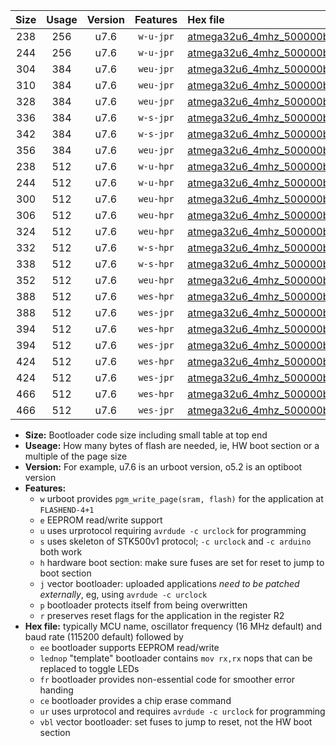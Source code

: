 |Size|Usage|Version|Features|Hex file|
|:-:|:-:|:-:|:-:|:--|
|238|256|u7.6|`w-u-jpr`|[atmega32u6_4mhz_500000bps_ur_vbl.hex](https://raw.githubusercontent.com/stefanrueger/urboot/main//atmega32u6_4mhz_500000bps_ur_vbl.hex)|
|244|256|u7.6|`w-u-jpr`|[atmega32u6_4mhz_500000bps_lednop_ur_vbl.hex](https://raw.githubusercontent.com/stefanrueger/urboot/main//atmega32u6_4mhz_500000bps_lednop_ur_vbl.hex)|
|304|384|u7.6|`weu-jpr`|[atmega32u6_4mhz_500000bps_ee_ur_vbl.hex](https://raw.githubusercontent.com/stefanrueger/urboot/main//atmega32u6_4mhz_500000bps_ee_ur_vbl.hex)|
|310|384|u7.6|`weu-jpr`|[atmega32u6_4mhz_500000bps_ee_lednop_ur_vbl.hex](https://raw.githubusercontent.com/stefanrueger/urboot/main//atmega32u6_4mhz_500000bps_ee_lednop_ur_vbl.hex)|
|328|384|u7.6|`weu-jpr`|[atmega32u6_4mhz_500000bps_ee_lednop_fr_ur_vbl.hex](https://raw.githubusercontent.com/stefanrueger/urboot/main//atmega32u6_4mhz_500000bps_ee_lednop_fr_ur_vbl.hex)|
|336|384|u7.6|`w-s-jpr`|[atmega32u6_4mhz_500000bps_vbl.hex](https://raw.githubusercontent.com/stefanrueger/urboot/main//atmega32u6_4mhz_500000bps_vbl.hex)|
|342|384|u7.6|`w-s-jpr`|[atmega32u6_4mhz_500000bps_lednop_vbl.hex](https://raw.githubusercontent.com/stefanrueger/urboot/main//atmega32u6_4mhz_500000bps_lednop_vbl.hex)|
|356|384|u7.6|`weu-jpr`|[atmega32u6_4mhz_500000bps_ee_lednop_fr_ce_ur_vbl.hex](https://raw.githubusercontent.com/stefanrueger/urboot/main//atmega32u6_4mhz_500000bps_ee_lednop_fr_ce_ur_vbl.hex)|
|238|512|u7.6|`w-u-hpr`|[atmega32u6_4mhz_500000bps_ur.hex](https://raw.githubusercontent.com/stefanrueger/urboot/main//atmega32u6_4mhz_500000bps_ur.hex)|
|244|512|u7.6|`w-u-hpr`|[atmega32u6_4mhz_500000bps_lednop_ur.hex](https://raw.githubusercontent.com/stefanrueger/urboot/main//atmega32u6_4mhz_500000bps_lednop_ur.hex)|
|300|512|u7.6|`weu-hpr`|[atmega32u6_4mhz_500000bps_ee_ur.hex](https://raw.githubusercontent.com/stefanrueger/urboot/main//atmega32u6_4mhz_500000bps_ee_ur.hex)|
|306|512|u7.6|`weu-hpr`|[atmega32u6_4mhz_500000bps_ee_lednop_ur.hex](https://raw.githubusercontent.com/stefanrueger/urboot/main//atmega32u6_4mhz_500000bps_ee_lednop_ur.hex)|
|324|512|u7.6|`weu-hpr`|[atmega32u6_4mhz_500000bps_ee_lednop_fr_ur.hex](https://raw.githubusercontent.com/stefanrueger/urboot/main//atmega32u6_4mhz_500000bps_ee_lednop_fr_ur.hex)|
|332|512|u7.6|`w-s-hpr`|[atmega32u6_4mhz_500000bps.hex](https://raw.githubusercontent.com/stefanrueger/urboot/main//atmega32u6_4mhz_500000bps.hex)|
|338|512|u7.6|`w-s-hpr`|[atmega32u6_4mhz_500000bps_lednop.hex](https://raw.githubusercontent.com/stefanrueger/urboot/main//atmega32u6_4mhz_500000bps_lednop.hex)|
|352|512|u7.6|`weu-hpr`|[atmega32u6_4mhz_500000bps_ee_lednop_fr_ce_ur.hex](https://raw.githubusercontent.com/stefanrueger/urboot/main//atmega32u6_4mhz_500000bps_ee_lednop_fr_ce_ur.hex)|
|388|512|u7.6|`wes-hpr`|[atmega32u6_4mhz_500000bps_ee.hex](https://raw.githubusercontent.com/stefanrueger/urboot/main//atmega32u6_4mhz_500000bps_ee.hex)|
|388|512|u7.6|`wes-jpr`|[atmega32u6_4mhz_500000bps_ee_vbl.hex](https://raw.githubusercontent.com/stefanrueger/urboot/main//atmega32u6_4mhz_500000bps_ee_vbl.hex)|
|394|512|u7.6|`wes-hpr`|[atmega32u6_4mhz_500000bps_ee_lednop.hex](https://raw.githubusercontent.com/stefanrueger/urboot/main//atmega32u6_4mhz_500000bps_ee_lednop.hex)|
|394|512|u7.6|`wes-jpr`|[atmega32u6_4mhz_500000bps_ee_lednop_vbl.hex](https://raw.githubusercontent.com/stefanrueger/urboot/main//atmega32u6_4mhz_500000bps_ee_lednop_vbl.hex)|
|424|512|u7.6|`wes-hpr`|[atmega32u6_4mhz_500000bps_ee_lednop_fr.hex](https://raw.githubusercontent.com/stefanrueger/urboot/main//atmega32u6_4mhz_500000bps_ee_lednop_fr.hex)|
|424|512|u7.6|`wes-jpr`|[atmega32u6_4mhz_500000bps_ee_lednop_fr_vbl.hex](https://raw.githubusercontent.com/stefanrueger/urboot/main//atmega32u6_4mhz_500000bps_ee_lednop_fr_vbl.hex)|
|466|512|u7.6|`wes-hpr`|[atmega32u6_4mhz_500000bps_ee_lednop_fr_ce.hex](https://raw.githubusercontent.com/stefanrueger/urboot/main//atmega32u6_4mhz_500000bps_ee_lednop_fr_ce.hex)|
|466|512|u7.6|`wes-jpr`|[atmega32u6_4mhz_500000bps_ee_lednop_fr_ce_vbl.hex](https://raw.githubusercontent.com/stefanrueger/urboot/main//atmega32u6_4mhz_500000bps_ee_lednop_fr_ce_vbl.hex)|

- **Size:** Bootloader code size including small table at top end
- **Useage:** How many bytes of flash are needed, ie, HW boot section or a multiple of the page size
- **Version:** For example, u7.6 is an urboot version, o5.2 is an optiboot version
- **Features:**
  + `w` urboot provides `pgm_write_page(sram, flash)` for the application at `FLASHEND-4+1`
  + `e` EEPROM read/write support
  + `u` uses urprotocol requiring `avrdude -c urclock` for programming
  + `s` uses skeleton of STK500v1 protocol; `-c urclock` and `-c arduino` both work
  + `h` hardware boot section: make sure fuses are set for reset to jump to boot section
  + `j` vector bootloader: uploaded applications *need to be patched externally*, eg, using `avrdude -c urclock`
  + `p` bootloader protects itself from being overwritten
  + `r` preserves reset flags for the application in the register R2
- **Hex file:** typically MCU name, oscillator frequency (16 MHz default) and baud rate (115200 default) followed by
  + `ee` bootloader supports EEPROM read/write
  + `lednop` "template" bootloader contains `mov rx,rx` nops that can be replaced to toggle LEDs
  + `fr` bootloader provides non-essential code for smoother error handing
  + `ce` bootloader provides a chip erase command
  + `ur` uses urprotocol and requires `avrdude -c urclock` for programming
  + `vbl` vector bootloader: set fuses to jump to reset, not the HW boot section
